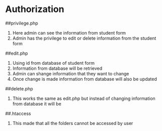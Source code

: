 # Authorization

##privilege.php
1. Here admin can see the information from student form
2. Admin has the privilege to edit or delete information from the student form

##edit.php
1. Using id from database of student form 
2. Information from database will be retrieved
3. Admin can shange information that they want to change
4. Once change is made information from database will also be updated

##delete.php
1. This works the same as edit.php but instead of changing information from database it will be 

##.htaccess
1. This made that all the folders cannot be accessed by user
